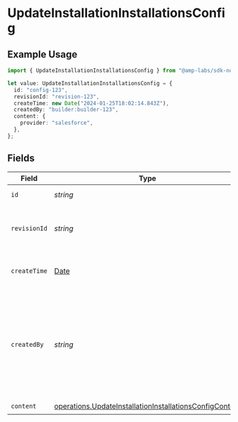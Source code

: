 # UpdateInstallationInstallationsConfig

## Example Usage

```typescript
import { UpdateInstallationInstallationsConfig } from "@amp-labs/sdk-node/models/operations";

let value: UpdateInstallationInstallationsConfig = {
  id: "config-123",
  revisionId: "revision-123",
  createTime: new Date("2024-01-25T18:02:14.843Z"),
  createdBy: "builder:builder-123",
  content: {
    provider: "salesforce",
  },
};
```

## Fields

| Field                                                                                                                              | Type                                                                                                                               | Required                                                                                                                           | Description                                                                                                                        | Example                                                                                                                            |
| ---------------------------------------------------------------------------------------------------------------------------------- | ---------------------------------------------------------------------------------------------------------------------------------- | ---------------------------------------------------------------------------------------------------------------------------------- | ---------------------------------------------------------------------------------------------------------------------------------- | ---------------------------------------------------------------------------------------------------------------------------------- |
| `id`                                                                                                                               | *string*                                                                                                                           | :heavy_check_mark:                                                                                                                 | The config ID.                                                                                                                     | config-123                                                                                                                         |
| `revisionId`                                                                                                                       | *string*                                                                                                                           | :heavy_check_mark:                                                                                                                 | The ID of the revision that this config is based on.                                                                               | revision-123                                                                                                                       |
| `createTime`                                                                                                                       | [Date](https://developer.mozilla.org/en-US/docs/Web/JavaScript/Reference/Global_Objects/Date)                                      | :heavy_check_mark:                                                                                                                 | The time the config was created.                                                                                                   |                                                                                                                                    |
| `createdBy`                                                                                                                        | *string*                                                                                                                           | :heavy_check_mark:                                                                                                                 | The person who created the config, in the format of "consumer:{consumer-id}" or "builder:{builder-id}".                            | builder:builder-123                                                                                                                |
| `content`                                                                                                                          | [operations.UpdateInstallationInstallationsConfigContent](../../models/operations/updateinstallationinstallationsconfigcontent.md) | :heavy_check_mark:                                                                                                                 | N/A                                                                                                                                |                                                                                                                                    |